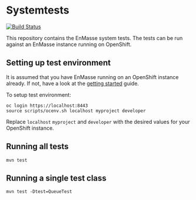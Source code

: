 # Systemtests

[![Build Status](https://travis-ci.org/EnMasseProject/systemtests.svg?branch=master)](https://travis-ci.org/EnMasseProject/systemtests)

This repository contains the EnMasse system tests. The tests can be run against an EnMasse instance
running on OpenShift.

## Setting up test environment

It is assumed that you have EnMasse running on an OpenShift instance already. If not, have a look at
the [getting started](https://github.com/EnMasseProject/enmasse/tree/master/getting-started) guide.

To setup test environment:

    oc login https://localhost:8443
    source scripts/ocenv.sh localhost myproject developer

Replace `localhost` `myproject` and `developer` with the desired values for your OpenShift instance.

## Running all tests

    mvn test

##  Running a single test class

    mvn test -Dtest=QueueTest
